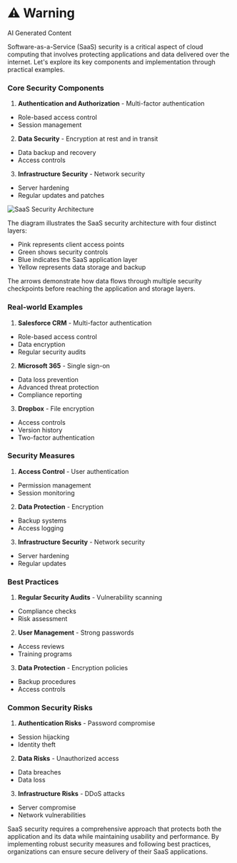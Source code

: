 <div class="warning"><h1>⚠️ Warning</h1><span>AI Generated Content</span></div>


Software-as-a-Service (SaaS) security is a critical aspect of cloud computing that involves protecting applications and data delivered over the internet. Let's explore its key components and implementation through practical examples.

###  Core Security Components

1. **Authentication and Authorization**  - Multi-factor authentication
  - Role-based access control
  - Session management


2. **Data Security**  - Encryption at rest and in transit
  - Data backup and recovery
  - Access controls


3. **Infrastructure Security**  - Network security
  - Server hardening
  - Regular updates and patches


![SaaS Security Architecture](AskNerus/FrontEnd/Images/CACS402_6_1_1.png)

The diagram illustrates the SaaS security architecture with four distinct layers:

- Pink represents client access points
- Green shows security controls
- Blue indicates the SaaS application layer
- Yellow represents data storage and backup

The arrows demonstrate how data flows through multiple security checkpoints before reaching the application and storage layers.

###  Real-world Examples

1. **Salesforce CRM**  - Multi-factor authentication
  - Role-based access control
  - Data encryption
  - Regular security audits


2. **Microsoft 365**  - Single sign-on
  - Data loss prevention
  - Advanced threat protection
  - Compliance reporting


3. **Dropbox**  - File encryption
  - Access controls
  - Version history
  - Two-factor authentication



###  Security Measures

1. **Access Control**  - User authentication
  - Permission management
  - Session monitoring


2. **Data Protection**  - Encryption
  - Backup systems
  - Access logging


3. **Infrastructure Security**  - Network security
  - Server hardening
  - Regular updates



###  Best Practices

1. **Regular Security Audits**  - Vulnerability scanning
  - Compliance checks
  - Risk assessment


2. **User Management**  - Strong passwords
  - Access reviews
  - Training programs


3. **Data Protection**  - Encryption policies
  - Backup procedures
  - Access controls



###  Common Security Risks

1. **Authentication Risks**  - Password compromise
  - Session hijacking
  - Identity theft


2. **Data Risks**  - Unauthorized access
  - Data breaches
  - Data loss


3. **Infrastructure Risks**  - DDoS attacks
  - Server compromise
  - Network vulnerabilities



SaaS security requires a comprehensive approach that protects both the application and its data while maintaining usability and performance. By implementing robust security measures and following best practices, organizations can ensure secure delivery of their SaaS applications.